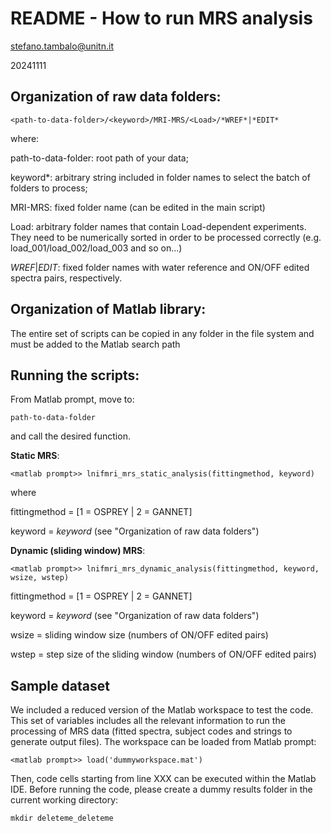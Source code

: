 # README - How to run MRS analysis

stefano.tambalo@unitn.it

20241111

## Organization of raw data folders:

```
<path-to-data-folder>/<keyword>/MRI-MRS/<Load>/*WREF*|*EDIT*
```
where:

path-to-data-folder: root path of your data;

keyword*: arbitrary string included in folder names to select
	the batch of folders to process;

MRI-MRS: fixed folder name (can be edited in the main script)

Load: arbitrary folder names that contain Load-dependent experiments.
	They need to be numerically sorted in order to be processed correctly
	(e.g. load_001/load_002/load_003 and so on...)

*WREF*|*EDIT*: fixed folder names with water reference and
	ON/OFF edited spectra pairs, respectively.


## Organization of Matlab library:

The entire set of scripts can be copied in any folder in the file system
and must be added to the Matlab search path


## Running the scripts:

From Matlab prompt, move to:

```
path-to-data-folder
```

and call the desired function.

**Static MRS**:

```
<matlab prompt>> lnifmri_mrs_static_analysis(fittingmethod, keyword)
```

where

fittingmethod = [1 = OSPREY | 2 = GANNET]

keyword = *keyword* (see "Organization of raw data folders")

**Dynamic (sliding window) MRS**:

```
<matlab prompt>> lnifmri_mrs_dynamic_analysis(fittingmethod, keyword, wsize, wstep)
```

fittingmethod = [1 = OSPREY | 2 = GANNET]

keyword = *keyword* (see "Organization of raw data folders")

wsize = sliding window size (numbers of ON/OFF edited pairs)

wstep = step size of the sliding window (numbers of ON/OFF edited pairs)

## Sample dataset

We included a reduced version of the Matlab workspace to test the code. This set of variables includes all the relevant information to run the processing of MRS data (fitted spectra, subject codes and strings to generate output files). The workspace can be loaded from Matlab prompt:

```
<matlab prompt>> load('dummyworkspace.mat')
```

Then, code cells starting from line XXX can be executed within the Matlab IDE. Before running the code, please create a dummy results folder in the current working directory:

```
mkdir deleteme_deleteme
```